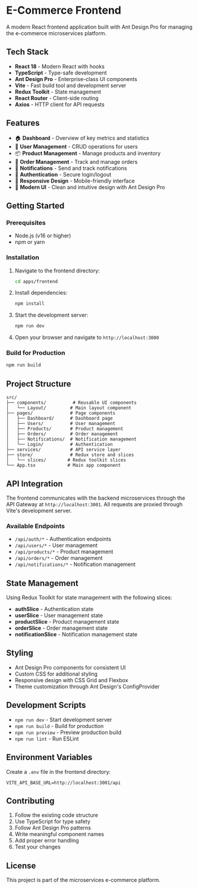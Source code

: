 # E-Commerce Frontend

A modern React frontend application built with Ant Design Pro for managing the e-commerce microservices platform.

## Tech Stack

- **React 18** - Modern React with hooks
- **TypeScript** - Type-safe development
- **Ant Design Pro** - Enterprise-class UI components
- **Vite** - Fast build tool and development server
- **Redux Toolkit** - State management
- **React Router** - Client-side routing
- **Axios** - HTTP client for API requests

## Features

- 🏠 **Dashboard** - Overview of key metrics and statistics
- 👥 **User Management** - CRUD operations for users
- 📦 **Product Management** - Manage products and inventory
- 🛒 **Order Management** - Track and manage orders
- 📢 **Notifications** - Send and track notifications
- 🔐 **Authentication** - Secure login/logout
- 📱 **Responsive Design** - Mobile-friendly interface
- 🎨 **Modern UI** - Clean and intuitive design with Ant Design Pro

## Getting Started

### Prerequisites

- Node.js (v16 or higher)
- npm or yarn

### Installation

1. Navigate to the frontend directory:
   ```bash
   cd apps/frontend
   ```

2. Install dependencies:
   ```bash
   npm install
   ```

3. Start the development server:
   ```bash
   npm run dev
   ```

4. Open your browser and navigate to `http://localhost:3000`

### Build for Production

```bash
npm run build
```

## Project Structure

```
src/
├── components/          # Reusable UI components
│   └── Layout/         # Main layout component
├── pages/              # Page components
│   ├── Dashboard/      # Dashboard page
│   ├── Users/          # User management
│   ├── Products/       # Product management
│   ├── Orders/         # Order management
│   ├── Notifications/  # Notification management
│   └── Login/          # Authentication
├── services/           # API service layer
├── store/              # Redux store and slices
│   └── slices/        # Redux toolkit slices
└── App.tsx            # Main app component
```

## API Integration

The frontend communicates with the backend microservices through the API Gateway at `http://localhost:3001`. All requests are proxied through Vite's development server.

### Available Endpoints

- `/api/auth/*` - Authentication endpoints
- `/api/users/*` - User management
- `/api/products/*` - Product management
- `/api/orders/*` - Order management
- `/api/notifications/*` - Notification management

## State Management

Using Redux Toolkit for state management with the following slices:

- **authSlice** - Authentication state
- **userSlice** - User management state
- **productSlice** - Product management state
- **orderSlice** - Order management state
- **notificationSlice** - Notification management state

## Styling

- Ant Design Pro components for consistent UI
- Custom CSS for additional styling
- Responsive design with CSS Grid and Flexbox
- Theme customization through Ant Design's ConfigProvider

## Development Scripts

- `npm run dev` - Start development server
- `npm run build` - Build for production
- `npm run preview` - Preview production build
- `npm run lint` - Run ESLint

## Environment Variables

Create a `.env` file in the frontend directory:

```
VITE_API_BASE_URL=http://localhost:3001/api
```

## Contributing

1. Follow the existing code structure
2. Use TypeScript for type safety
3. Follow Ant Design Pro patterns
4. Write meaningful component names
5. Add proper error handling
6. Test your changes

## License

This project is part of the microservices e-commerce platform.
